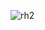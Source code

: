 ![rh2](https://github.com/mathieuwillett/h24-v11_inspirations_willett/assets/143769896/1d7047a7-62ee-4d8a-8964-6ab58a8a0145)
